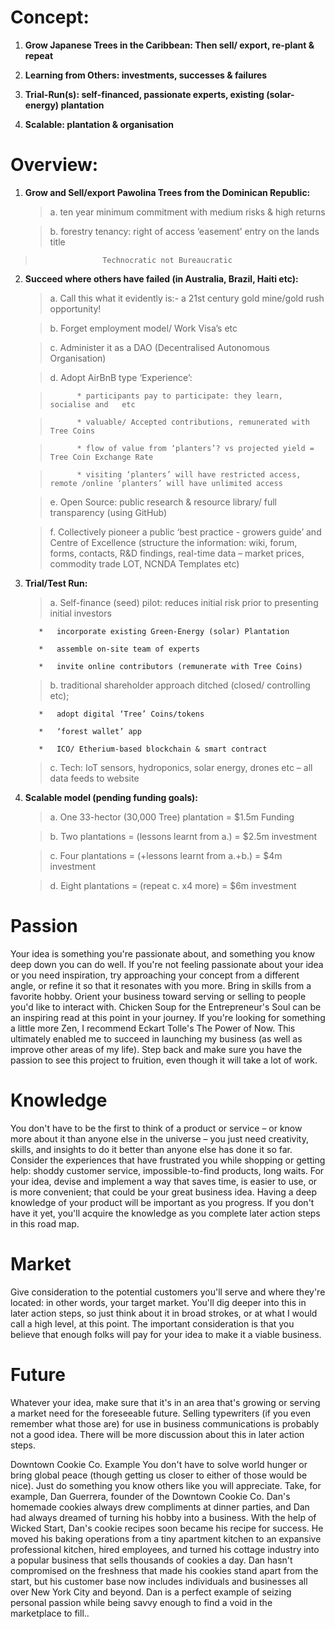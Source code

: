 
# Concept: 

1. **Grow Japanese Trees in the Caribbean:  Then sell/ export, re-plant & repeat**

1. **Learning from Others: investments, successes & failures**

1. **Trial-Run(s): self-financed,  passionate experts, existing (solar-energy) plantation** 

1. **Scalable: plantation & organisation**

# Overview:

1. **Grow and Sell/export Pawolina Trees from the Dominican Republic:**

      >  a.	ten year minimum commitment with medium risks & high returns
   
      >  b.	forestry tenancy: right of access ‘easement’ entry on the lands title
   

  >                    Technocratic not Bureaucratic
                    
                    
2. **Succeed where others have failed (in Australia, Brazil, Haiti etc):**

      >  a.	Call this what it evidently is:- a 21st century gold mine/gold rush opportunity!
   
      >  b.	Forget employment model/ Work Visa’s etc  
   
      >  c.	Administer it as a DAO (Decentralised Autonomous Organisation)
   
      >  d.	Adopt AirBnB type ‘Experience’:
   
      >           * participants pay to participate: they learn, socialise and   etc 
      
      >           * valuable/ Accepted contributions, remunerated with Tree Coins
     
      >           * flow of value from ‘planters’? vs projected yield = Tree Coin Exchange Rate
    
      >           * visiting ‘planters’ will have restricted access, remote /online ‘planters’ will have unlimited access
     
      >  e.	Open Source: public research & resource library/  full transparency (using GitHub)
   
      >  f.	Collectively pioneer a public ‘best practice - growers guide’ and Centre of Excellence (structure the information: wiki, forum, forms, contacts, R&D findings, real-time data – market prices, commodity trade LOT, NCNDA Templates etc)

3. **Trial/Test Run:**

      >  a.	Self-finance (seed) pilot: reduces initial risk prior to presenting initial investors
   
          *   incorporate existing Green-Energy (solar) Plantation
      
          *   assemble on-site team of experts
     
          *   invite online contributors (remunerate with Tree Coins)
    
      >  b.	traditional shareholder approach ditched (closed/ controlling etc);
   
          *   adopt digital ‘Tree’ Coins/tokens
     
          *   ‘forest wallet’ app 
    
          *   ICO/ Etherium-based blockchain & smart contract

      >  c.	Tech: IoT sensors, hydroponics, solar energy, drones etc – all data feeds to website
 
 
4. **Scalable model (pending funding goals):**

      >  a.	One 33-hector (30,000 Tree) plantation = $1.5m Funding
   
      >  b.	Two plantations = (lessons learnt from a.)  = $2.5m investment
   
      >  c.	Four plantations = (+lessons learnt from a.+b.)  = $4m investment
   
      >  d.	Eight plantations = (repeat c. x4 more) = $6m investment


# Passion
Your idea is something you're passionate about, and something you know deep down you can do well. If you're not feeling passionate about your idea or you need inspiration, try approaching your concept from a different angle, or refine it so that it resonates with you more. Bring in skills from a favorite hobby. Orient your business toward serving or selling to people you'd like to interact with. Chicken Soup for the Entrepreneur's Soul can be an inspiring read at this point in your journey. If you're looking for something a little more Zen, I recommend Eckart Tolle's The Power of Now. This ultimately enabled me to succeed in launching my business (as well as improve other areas of my life). Step back and make sure you have the passion to see this project to fruition, even though it will take a lot of work.

# Knowledge
You don't have to be the first to think of a product or service – or know more about it than anyone else in the universe – you just need creativity, skills, and insights to do it better than anyone else has done it so far. Consider the experiences that have frustrated you while shopping or getting help: shoddy customer service, impossible-to-find products, long waits. For your idea, devise and implement a way that saves time, is easier to use, or is more convenient; that could be your great business idea. Having a deep knowledge of your product will be important as you progress. If you don't have it yet, you'll acquire the knowledge as you complete later action steps in this road map.

# Market
Give consideration to the potential customers you'll serve and where they're located: in other words, your target market. You'll dig deeper into this in later action steps, so just think about it in broad strokes, or at what I would call a high level, at this point. The important consideration is that you believe that enough folks will pay for your idea to make it a viable business.

# Future
Whatever your idea, make sure that it's in an area that's growing or serving a market need for the foreseeable future. Selling typewriters (if you even remember what those are) for use in business communications is probably not a good idea. There will be more discussion about this in later action steps.
 
Downtown Cookie Co. Example
You don't have to solve world hunger or bring global peace (though getting us closer to either of those would be nice). Just do something you know others like you will appreciate. Take, for example, Dan Guerrera, founder of the Downtown Cookie Co. Dan's homemade cookies always drew compliments at dinner parties, and Dan had always dreamed of turning his hobby into a business. With the help of Wicked Start, Dan's cookie recipes soon became his recipe for success. He moved his baking operations from a tiny apartment kitchen to an expansive professional kitchen, hired employees, and turned his cottage industry into a popular business that sells thousands of cookies a day. Dan hasn't compromised on the freshness that made his cookies stand apart from the start, but his customer base now includes individuals and businesses all over New York City and beyond. Dan is a perfect example of seizing personal passion while being savvy enough to find a void in the marketplace to fill..
